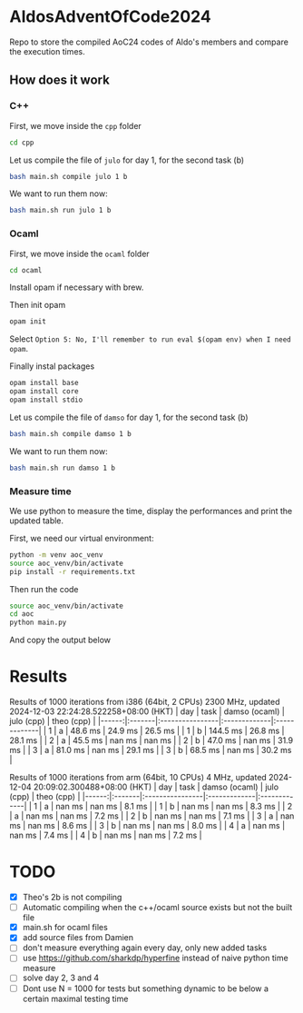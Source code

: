# AldosAdventOfCode2024

Repo to store the compiled AoC24 codes of Aldo's members and compare the execution times.

## How does it work

### C++

First, we move inside the `cpp` folder

```bash
cd cpp
```

Let us compile the file of `julo` for day 1, for the second task (b)

```bash
bash main.sh compile julo 1 b
```

We want to run them now:

```bash
bash main.sh run julo 1 b
```

### Ocaml

First, we move inside the `ocaml` folder

```bash
cd ocaml
```

Install opam if necessary with brew.

Then init opam

```bash
opam init
```

Select `Option 5: No, I'll remember to run eval $(opam env) when I need opam`.

Finally instal packages

```bash
opam install base
opam install core
opam install stdio
```

<!-- eval $(opam env) -->

Let us compile the file of `damso` for day 1, for the second task (b)

```bash
bash main.sh compile damso 1 b
```

We want to run them now:

```bash
bash main.sh run damso 1 b
```

### Measure time

We use python to measure the time, display the performances and print the updated table.

First, we need our virtual environment:

```bash
python -m venv aoc_venv
source aoc_venv/bin/activate
pip install -r requirements.txt
```

Then run the code

```bash
source aoc_venv/bin/activate
cd aoc
python main.py
```

And copy the output below

# Results

Results of 1000 iterations from i386 (64bit, 2 CPUs) 2300 MHz, updated 2024-12-03 22:24:28.522258+08:00 (HKT)
| day | task | damso (ocaml) | julo (cpp) | theo (cpp) |
|------:|:-------|:----------------|:-------------|:-------------|
| 1 | a | 48.6 ms | 24.9 ms | 26.5 ms |
| 1 | b | 144.5 ms | 26.8 ms | 28.1 ms |
| 2 | a | 45.5 ms | nan ms | nan ms |
| 2 | b | 47.0 ms | nan ms | 31.9 ms |
| 3 | a | 81.0 ms | nan ms | 29.1 ms |
| 3 | b | 68.5 ms | nan ms | 30.2 ms |

Results of 1000 iterations from arm (64bit, 10 CPUs) 4 MHz, updated 2024-12-04 20:09:02.300488+08:00 (HKT)
| day | task | damso (ocaml) | julo (cpp) | theo (cpp) |
|------:|:-------|:----------------|:-------------|:-------------|
| 1 | a | nan ms | nan ms | 8.1 ms |
| 1 | b | nan ms | nan ms | 8.3 ms |
| 2 | a | nan ms | nan ms | 7.2 ms |
| 2 | b | nan ms | nan ms | 7.1 ms |
| 3 | a | nan ms | nan ms | 8.6 ms |
| 3 | b | nan ms | nan ms | 8.0 ms |
| 4 | a | nan ms | nan ms | 7.4 ms |
| 4 | b | nan ms | nan ms | 7.2 ms |

# TODO

- [x] Theo's 2b is not compiling
- [ ] Automatic compiling when the c++/ocaml source exists but not the built file
- [x] main.sh for ocaml files
- [x] add source files from Damien
- [ ] don't measure everything again every day, only new added tasks
- [ ] use https://github.com/sharkdp/hyperfine instead of naive python time measure
- [ ] solve day 2, 3 and 4
- [ ] Dont use N = 1000 for tests but something dynamic to be below a certain maximal testing time
